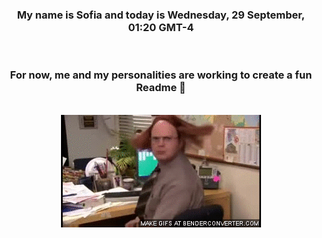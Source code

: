 


<div align="center">
<h3 >My name is Sofia and today is Wednesday, 29 September, 01:20 GMT-4</h3><br>
<h3 >For now, me and my personalities are working to create a fun Readme 👋
</h3><br>
<img src='img/dwight.gif' alt='working...'/>
</div>
